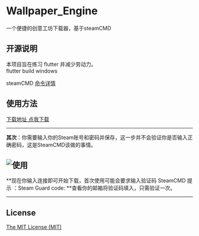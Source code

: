 # Wallpaper_Engine
一个便捷的创意工坊下载器，基于steamCMD
## 开源说明

本项目旨在练习 flutter 并减少劳动力。    
flutter build windows     

steamCMD [命令详情](https://github.com/dgibbs64/SteamCMD-Commands-List/blob/main/steamcmd_commands.txt)



## 使用方法

[下载地址 点我下载](https://github.com/user1121114685/Wallpaper_Engine/releases/latest/download/Wallpaper_Engine.exe)    

    
---


**其次**：你需要输入你的Steam账号和密码并保存，这一步并不会验证你是否输入正确密码，这是SteamCMD该做的事情。    

![使用](https://github.com/user1121114685/Wallpaper_Engine/blob/main/PixPin_2025-07-20_16-46-44.png?raw=true)
---

**现在你输入连接即可开始下载，首次使用可能会要求输入验证码 SteamCMD 提示 ：Steam Guard code: **查看你的邮箱将验证码填入，只需验证一次。

---

## License

[The MIT License (MIT)](https://raw.githubusercontent.com/user1121114685/Wallpaper_Engine/master/LICENSE)
